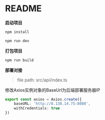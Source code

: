 <h1>README</h1>

**启动项目**

```bash
npm install
```

```bash
npm run dev
```

**打包项目**

```bash
npm run build
```

**部署对接**

> file path: src/api/index.ts

修改Axios实例对象的BaseUrl为后端部署服务器IP

```ts
export const axios = Axios.create({
    baseURL: 'http://8.138.14.75:8080',
    withCredentials: true
})
```

